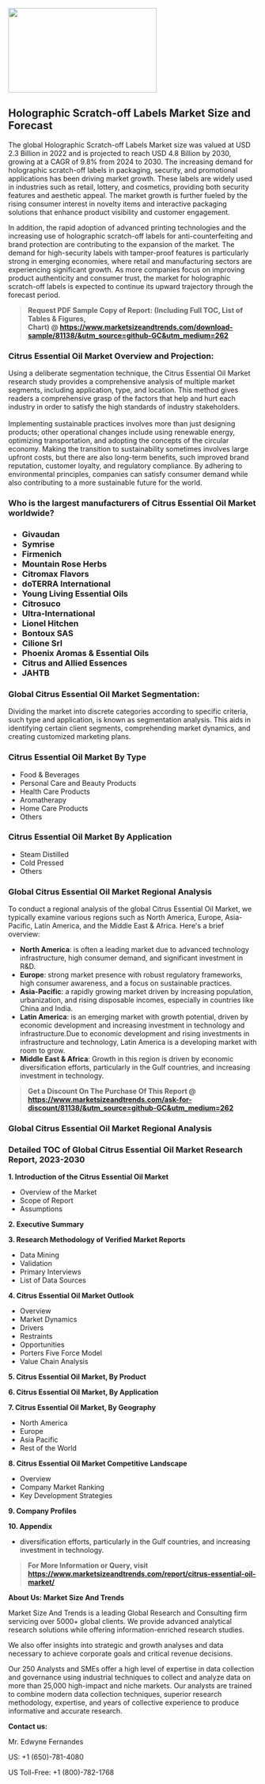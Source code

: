 <p><img class="alignnone size-medium wp-image-20088" src="https://ffe5etoiles.com/wp-content/uploads/2024/12/MST1-300x171.png" alt="" width="300" height="171" /></p><h2>Holographic Scratch-off Labels Market Size and Forecast</h2><p>The global Holographic Scratch-off Labels Market size was valued at USD 2.3 Billion in 2022 and is projected to reach USD 4.8 Billion by 2030, growing at a CAGR of 9.8% from 2024 to 2030. The increasing demand for holographic scratch-off labels in packaging, security, and promotional applications has been driving market growth. These labels are widely used in industries such as retail, lottery, and cosmetics, providing both security features and aesthetic appeal. The market growth is further fueled by the rising consumer interest in novelty items and interactive packaging solutions that enhance product visibility and customer engagement.</p><p>In addition, the rapid adoption of advanced printing technologies and the increasing use of holographic scratch-off labels for anti-counterfeiting and brand protection are contributing to the expansion of the market. The demand for high-security labels with tamper-proof features is particularly strong in emerging economies, where retail and manufacturing sectors are experiencing significant growth. As more companies focus on improving product authenticity and consumer trust, the market for holographic scratch-off labels is expected to continue its upward trajectory through the forecast period.</p></p><blockquote id="" class=""><strong>Request PDF Sample Copy of Report: (Including Full TOC, List of Tables &amp; Figures, Chart)&nbsp;@&nbsp;<strong><a href="https://www.marketsizeandtrends.com/download-sample/81138/&utm_source=github-GC&utm_medium=262" target="_blank">https://www.marketsizeandtrends.com/download-sample/81138/&utm_source=github-GC&utm_medium=262</a></strong></strong></blockquote><h3 id="" class="">Citrus Essential Oil Market&nbsp;Overview and Projection:</h3><p id="" class="">Using a deliberate segmentation technique, the Citrus Essential Oil Market research study provides a comprehensive analysis of multiple market segments, including application, type, and location. This method gives readers a comprehensive grasp of the factors that help and hurt each industry in order to satisfy the high standards of industry stakeholders. <br /> <br />Implementing sustainable practices involves more than just designing products; other operational changes include using renewable energy, optimizing transportation, and adopting the concepts of the circular economy. Making the transition to sustainability sometimes involves large upfront costs, but there are also long-term benefits, such improved brand reputation, customer loyalty, and regulatory compliance. By adhering to environmental principles, companies can satisfy consumer demand while also contributing to a more sustainable future for the world.</p><h3 id="" class="">Who is the largest manufacturers of&nbsp;Citrus Essential Oil Market worldwide?</h3><h3 class=""><p><ul><li>Givaudan </li><li> Symrise </li><li> Firmenich </li><li> Mountain Rose Herbs </li><li> Citromax Flavors </li><li> doTERRA International </li><li> Young Living Essential Oils </li><li> Citrosuco </li><li> Ultra-International </li><li> Lionel Hitchen </li><li> Bontoux SAS </li><li> Cilione Srl </li><li> Phoenix Aromas & Essential Oils </li><li> Citrus and Allied Essences </li><li> JAHTB</li></ul></p></h3><h3 id="" class="">Global&nbsp;Citrus Essential Oil Market Segmentation:</h3><p id="" class="">Dividing the market into discrete categories according to specific criteria, such type and application, is known as segmentation analysis. This aids in identifying certain client segments, comprehending market dynamics, and creating customized marketing plans.</p><h3 id="" class="">Citrus Essential Oil Market&nbsp;By Type</h3><p><p><ul><li>Food & Beverages </li><li> Personal Care and Beauty Products </li><li> Health Care Products </li><li> Aromatherapy </li><li> Home Care Products </li><li> Others</p></li></ul></p></p><h3 id="" class="">Citrus Essential Oil Market&nbsp;By Application</h3><p class=""><p><ul><li>Steam Distilled </li><li> Cold Pressed </li><li> Others</li></ul></p></p><h3 id="" class="">Global Citrus Essential Oil Market Regional Analysis</h3><p id="" class="">To conduct a regional analysis of the global Citrus Essential Oil Market, we typically examine various regions such as North America, Europe, Asia-Pacific, Latin America, and the Middle East &amp; Africa. Here's a brief overview:</p><ul><li><strong>North America</strong>: is often a leading market due to advanced technology infrastructure, high consumer demand, and significant investment in R&amp;D.</li><li><strong>Europe</strong>: strong market presence with robust regulatory frameworks, high consumer awareness, and a focus on sustainable practices.</li><li><strong>Asia-Pacific</strong>: a rapidly growing market driven by increasing population, urbanization, and rising disposable incomes, especially in countries like China and India.</li><li><strong>Latin America</strong>: is an emerging market with growth potential, driven by economic development and increasing investment in technology and infrastructure.Due to economic development and rising investments in infrastructure and technology, Latin America is a developing market with room to grow.</li><li><strong>Middle East &amp; Africa</strong>: Growth in this region is driven by economic diversification efforts, particularly in the Gulf countries, and increasing investment in technology.</li></ul><blockquote id="" class=""><strong>Get a Discount On The Purchase Of This Report @ <strong><a href="https://www.marketsizeandtrends.com/ask-for-discount/81138/&utm_source=github-GC&utm_medium=262" target="_blank">https://www.marketsizeandtrends.com/ask-for-discount/81138/&utm_source=github-GC&utm_medium=262</a></strong></strong></blockquote><h3 id="" class="">Global Citrus Essential Oil Market Regional Analysis</h3><h3 id="" class="">Detailed TOC of Global Citrus Essential Oil Market Research Report, 2023-2030</h3><p id="" class=""><strong>1. Introduction of the Citrus Essential Oil Market</strong></p><ul><li>Overview of the Market</li><li>Scope of Report</li><li>Assumptions</li></ul><p id="" class=""><strong>2. Executive Summary</strong></p><p id="" class=""><strong>3. Research Methodology of Verified Market Reports</strong></p><ul><li>Data Mining</li><li>Validation</li><li>Primary Interviews</li><li>List of Data Sources</li></ul><p id="" class=""><strong>4. Citrus Essential Oil Market Outlook</strong></p><ul><li>Overview</li><li>Market Dynamics</li><li>Drivers</li><li>Restraints</li><li>Opportunities</li><li>Porters Five Force Model</li><li>Value Chain Analysis</li></ul><p id="" class=""><strong>5. Citrus Essential Oil Market, By Product</strong></p><p id="" class=""><strong>6. Citrus Essential Oil Market, By Application</strong></p><p id="" class=""><strong>7. Citrus Essential Oil Market, By Geography</strong></p><ul><li>North America</li><li>Europe</li><li>Asia Pacific</li><li>Rest of the World</li></ul><p id="" class=""><strong>8. Citrus Essential Oil Market Competitive Landscape</strong></p><ul><li>Overview</li><li>Company Market Ranking</li><li>Key Development Strategies</li></ul><p id="" class=""><strong>9. Company Profiles</strong></p><p id="" class=""><strong>10. Appendix</strong></p><ul><li>diversification efforts, particularly in the Gulf countries, and increasing investment in technology.</li></ul><blockquote id="" class=""><strong>For More Information or Query, visit <strong><strong><a href="https://www.marketsizeandtrends.com/report/citrus-essential-oil-market/" target="_blank">https://www.marketsizeandtrends.com/report/citrus-essential-oil-market/</a></strong></strong></strong></blockquote><p id="" class=""><strong>About Us: Market Size And Trends</strong></p><p id="" class="">Market Size And Trends is a leading Global Research and Consulting firm servicing over 5000+ global clients. We provide advanced analytical research solutions while offering information-enriched research studies.</p><p id="" class="">We also offer insights into strategic and growth analyses and data necessary to achieve corporate goals and critical revenue decisions.</p><p id="" class="">Our 250 Analysts and SMEs offer a high level of expertise in data collection and governance using industrial techniques to collect and analyze data on more than 25,000 high-impact and niche markets. Our analysts are trained to combine modern data collection techniques, superior research methodology, expertise, and years of collective experience to produce informative and accurate research.</p><p id="" class=""><strong>Contact us:</strong></p><p id="" class="">Mr. Edwyne Fernandes</p><p id="" class="">US: +1 (650)-781-4080</p><p id="" class="">US Toll-Free: +1 (800)-782-1768</p>
